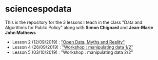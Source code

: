 # sciencespodata
This is the repository for the 3 lessons I teach in the class "Data and Algorithms for Public Policy" along with **Simon Chignard** and **Jean-Marie John Mathews**

- Lesson 2 (12/09/2019) : ["Open Data, Myths and Reality"](https://gidoin.github.io/sciencespodata/lesson2_opendata.html#)
- Lesson 4 (26/09/2019) : ["Workshop : manipulating data 1/2"](https://gidoin.github.io/sciencespodata/lesson4_dataworkshop.html#)
- Lesson 5 (03/10/2019) : "Workshop : manipulating data 2/2"
